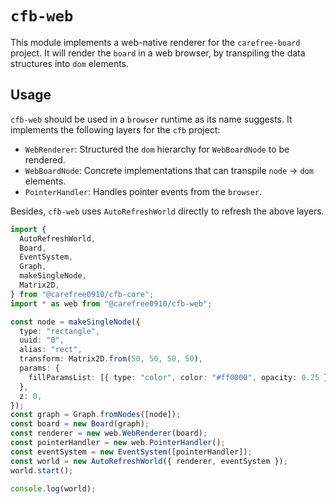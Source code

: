 # `cfb-web`

This module implements a web-native renderer for the `carefree-board` project. It will
render the `board` in a web browser, by transpiling the data structures into `dom`
elements.

## Usage

`cfb-web` should be used in a `browser` runtime as its name suggests. It implements the
following layers for the `cfb` project:

- `WebRenderer`: Structured the `dom` hierarchy for `WebBoardNode` to be rendered.
- `WebBoardNode`: Concrete implementations that can transpile `node` → `dom` elements.
- `PointerHandler`: Handles pointer events from the `browser`.

Besides, `cfb-web` uses `AutoRefreshWorld` directly to refresh the above layers.

```ts ignore
import {
  AutoRefreshWorld,
  Board,
  EventSystem,
  Graph,
  makeSingleNode,
  Matrix2D,
} from "@carefree0910/cfb-core";
import * as web from "@carefree0910/cfb-web";

const node = makeSingleNode({
  type: "rectangle",
  uuid: "0",
  alias: "rect",
  transform: Matrix2D.from(50, 50, 50, 50),
  params: {
    fillParamsList: [{ type: "color", color: "#ff0000", opacity: 0.25 }],
  },
  z: 0,
});
const graph = Graph.fromNodes([node]);
const board = new Board(graph);
const renderer = new web.WebRenderer(board);
const pointerHandler = new web.PointerHandler();
const eventSystem = new EventSystem([pointerHandler]);
const world = new AutoRefreshWorld({ renderer, eventSystem });
world.start();

console.log(world);
```
